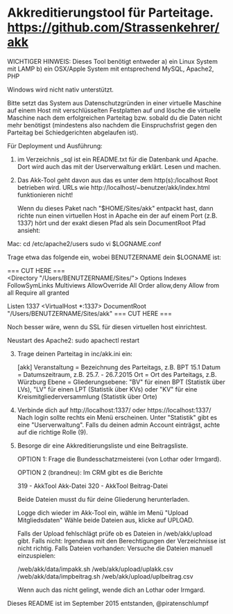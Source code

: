 Akkreditierungstool für Parteitage.
https://github.com/Strassenkehrer/akk
=====================================

WICHTIGER HINWEIS:
Dieses Tool benötigt entweder
  a) ein Linux System mit LAMP
  b) ein OSX/Apple System mit entsprechend MySQL, Apache2, PHP

Windows wird nicht nativ unterstützt.

Bitte setzt das System aus Datenschutzgründen in einer virtuelle Maschine auf 
einem Host mit verschlüsselten Festplatten auf und lösche die virtuelle Maschine 
nach dem erfolgreichen Parteitag bzw. sobald du die Daten nicht mehr benötigst 
(mindestens also nachdem die Einspruchsfrist gegen den Parteitag bei 
Schiedgerichten abgelaufen ist).

Für Deployment und Ausführung:

1. im Verzeichnis _sql ist ein README.txt für die Datenbank und Apache.
   Dort wird auch das mit der Userverwaltung erklärt.
   Lesen und machen.

2. Das Akk-Tool geht davon aus das es unter dem http(s):/localhost Root
   betrieben wird. URLs wie http://localhost/~benutzer/akk/index.html
   funktionieren nicht!
   
   Wenn du dieses Paket nach "$HOME/Sites/akk" entpackt hast, dann 
   richte nun einen virtuellen Host in Apache ein der auf einem Port
   (z.B. 1337) hört und der exakt diesen Pfad als sein DocumentRoot
   Pfad ansieht:
   
 Mac:
   cd /etc/apache2/users
   sudo vi $LOGNAME.conf
   
   Trage etwa das folgende ein, wobei BENUTZERNAME dein $LOGNAME ist:

=== CUT HERE ===   
<Directory "/Users/BENUTZERNAME/Sites/">
Options Indexes FollowSymLinks Multiviews
AllowOverride All
Order allow,deny
Allow from all
Require all granted
</Directory>

Listen 1337
<VirtualHost *:1337>
  DocumentRoot "/Users/BENUTZERNAME/Sites/akk"
</VirtualHost>
=== CUT HERE ===   

   Noch besser wäre, wenn du SSL für diesen virtuellen host einrichtest.
   
   Neustart des Apache2: 
   sudo apachectl restart

3. Trage deinen Parteitag in inc/akk.ini ein:

	[akk]
	Veranstaltung = Bezeichnung des Parteitags, z.B. BPT 15.1
	Datum = Datumszeitraum, z.B. 25.7. - 26.7.2015
	Ort = Ort des Parteitags, z.B. Würzburg
	Ebene = Gliederungsebene: "BV" für einen BPT (Statistik über LVs),
			"LV" für einen LPT (Statistik über KVs)
			oder "KV" für eine Kreismitgliederversammlung (Statistik über Orte)


4. Verbinde dich auf http://localhost:1337/ oder https://localhost:1337/
   Nach login sollte rechts ein Menü erscheinen.
   Unter "Statistik" gibt es eine "Userverwaltung".
   Falls du deinen admin Account einträgst, achte auf die richtige Rolle (9).

5. Besorge dir eine Akkreditierungsliste und eine Beitragsliste.

   OPTION 1: Frage die Bundesschatzmeisterei (von Lothar oder Irmgard).
   
   OPTION 2 (brandneu): Im CRM gibt es die Berichte
   
     319 - AkkTool Akk-Datei
     320 - AkkTool Beitrag-Datei
     
   Beide Dateien musst du für deine Gliederung herunterladen.
   
   Logge dich wieder im Akk-Tool ein, wähle im Menü "Upload Mitgliedsdaten"
   Wähle beide Dateien aus, klicke auf UPLOAD.
   
   Falls der Upload fehlschlägt prüfe ob es Dateien in /web/akk/upload gibt.
   Falls nicht: Irgendwas mit den Berechtigungen der Verzeichnisse ist nicht
                richtig.
   Falls Dateien vorhanden: Versuche die Dateien manuell einzuspielen:
   
      /web/akk/data/impakk.sh /web/akk/upload/uplakk.csv
      /web/akk/data/impbeitrag.sh /web/akk/upload/uplbeitrag.csv

   Wenn auch das nicht gelingt, wende dich an Lothar oder Irmgard.


Dieses README ist im September 2015 entstanden,
@piratenschlumpf